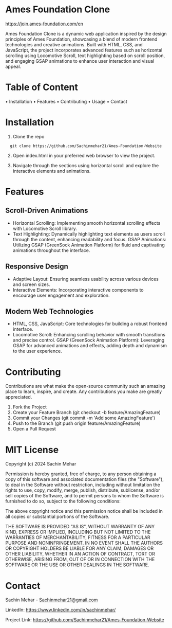 # Ames Foundation Clone
https://join.ames-foundation.com/en

Ames Foundation Clone is a dynamic web application inspired by the design principles of Ames Foundation, showcasing a blend of modern frontend technologies and creative animations. Built with HTML, CSS, and JavaScript, the project incorporates advanced features such as horizontal scrolling using Locomotive Scroll, text highlighting based on scroll position, and engaging GSAP animations to enhance user interaction and visual appeal.


# Table of Content 
 
 • Installation
 • Features
 • Contributing
 • Usage
 • Contact

# Installation

1. Clone the repo

```
  git clone https://github.com/Sachinmehar21/Ames-Foundation-Website
```
2. Open index.html in your preferred web browser to view the project.

3. Navigate through the sections using horizontal scroll and explore the interactive elements and animations.

# Features
## Scroll-Driven Animations
- Horizontal Scrolling: Implementing smooth horizontal scrolling effects with Locomotive Scroll library.
- Text Highlighting: Dynamically highlighting text elements as users scroll through the content, enhancing readability and focus.
GSAP Animations: Utilizing GSAP (GreenSock Animation Platform) for fluid and captivating animations throughout the interface.
## Responsive Design
- Adaptive Layout: Ensuring seamless usability across various devices and screen sizes.
- Interactive Elements: Incorporating interactive components to encourage user engagement and exploration.
## Modern Web Technologies
- HTML, CSS, JavaScript: Core technologies for building a robust frontend interface.
- Locomotive Scroll: Enhancing scrolling behavior with smooth transitions and precise control.
GSAP (GreenSock Animation Platform): Leveraging GSAP for advanced animations and effects, adding depth and dynamism to the user experience.

# Contributing

Contributions are what make the open-source community such an amazing place to learn, inspire, and create. Any contributions you make are greatly appreciated.

1. Fork the Project
2. Create your Feature Branch (git checkout -b feature/AmazingFeature)
3. Commit your Changes (git commit -m 'Add some AmazingFeature')
4. Push to the Branch (git push origin feature/AmazingFeature)
5. Open a Pull Request

# MIT License

Copyright (c) 2024 Sachin Mehar

Permission is hereby granted, free of charge, to any person obtaining a copy
of this software and associated documentation files (the "Software"), to deal
in the Software without restriction, including without limitation the rights
to use, copy, modify, merge, publish, distribute, sublicense, and/or sell
copies of the Software, and to permit persons to whom the Software is
furnished to do so, subject to the following conditions:

The above copyright notice and this permission notice shall be included in all
copies or substantial portions of the Software.

THE SOFTWARE IS PROVIDED "AS IS", WITHOUT WARRANTY OF ANY KIND, EXPRESS OR
IMPLIED, INCLUDING BUT NOT LIMITED TO THE WARRANTIES OF MERCHANTABILITY,
FITNESS FOR A PARTICULAR PURPOSE AND NONINFRINGEMENT. IN NO EVENT SHALL THE
AUTHORS OR COPYRIGHT HOLDERS BE LIABLE FOR ANY CLAIM, DAMAGES OR OTHER
LIABILITY, WHETHER IN AN ACTION OF CONTRACT, TORT OR OTHERWISE, ARISING FROM,
OUT OF OR IN CONNECTION WITH THE SOFTWARE OR THE USE OR OTHER DEALINGS IN THE
SOFTWARE.


# Contact

Sachin Mehar - Sachinmehar21@gmail.com

LinkedIn: https://www.linkedin.com/in/sachinmehar/

Project Link: https://github.com/Sachinmehar21/Ames-Foundation-Website

